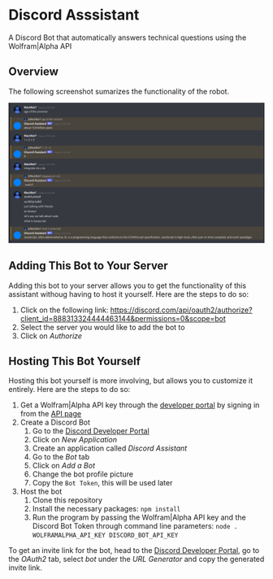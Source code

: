 # Discord Asssistant

A Discord Bot that automatically answers technical questions using the Wolfram|Alpha API

## Overview

The following screenshot sumarizes the functionality of the robot.

![](screenshot.png)

## Adding This Bot to Your Server

Adding this bot to your server allows you to get the functionality of this assistant withoug having to host it yourself. Here are the steps to do so:

1. Click on the following link: <https://discord.com/api/oauth2/authorize?client_id=888313324444463144&permissions=0&scope=bot>
2. Select the server you would like to add the bot to
3. Click on _Authorize_

## Hosting This Bot Yourself

Hosting this bot yourself is more involving, but allows you to customize it entirely. Here are the steps to do so:

1. Get a Wolfram|Alpha API key through the [developer portal](https://developer.wolframalpha.com/portal/myapps/) by signing in from the [API page](https://products.wolframalpha.com/api/)
2. Create a Discord Bot
   1. Go to the [Discord Developer Portal](https://discord.com/developers/applications)
   2. Click on _New Application_
   3. Create an application called _Discord Assistant_
   4. Go to the _Bot_ tab
   5. Click on _Add a Bot_
   6. Change the bot profile picture
   7. Copy the `Bot Token`, this will be used later
3. Host the bot
   1. Clone this repository
   2. Install the necessary packages: `npm install`
   3. Run the program by passing the Wolfram|Alpha API key and the Discord Bot Token through command line parameters: `node . WOLFRAMALPHA_API_KEY DISCORD_BOT_API_KEY`

To get an invite link for the bot, head to the [Discord Developer Portal](https://discord.com/developers/applications), go to the _OAuth2_ tab, select _bot_ under the _URL Generator_ and copy the generated invite link.
